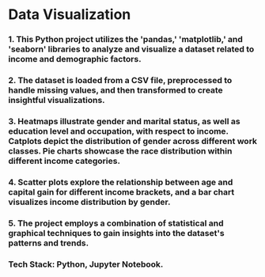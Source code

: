 # Data Visualization

### 1. This Python project utilizes the 'pandas,' 'matplotlib,' and 'seaborn' libraries to analyze and visualize a dataset related to income and demographic factors. 
### 2. The dataset is loaded from a CSV file, preprocessed to handle missing values, and then transformed to create insightful visualizations. 
### 3. Heatmaps illustrate gender and marital status, as well as education level and occupation, with respect to income. Catplots depict the distribution of gender across different work classes. Pie charts showcase the race distribution within different income categories. 
### 4. Scatter plots explore the relationship between age and capital gain for different income brackets, and a bar chart visualizes income distribution by gender. 
### 5. The project employs a combination of statistical and graphical techniques to gain insights into the dataset's patterns and trends.

### Tech Stack: Python, Jupyter Notebook.
